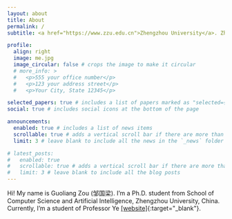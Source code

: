 ```yaml
---
layout: about
title: About
permalink: /
subtitle: <a href="https://www.zzu.edu.cn">Zhengzhou University</a>. Zhengzhou, Henan, China.

profile:
  align: right
  image: me.jpg
  image_circular: false # crops the image to make it circular
  # more_info: >
  #   <p>555 your office number</p>
  #   <p>123 your address street</p>
  #   <p>Your City, State 12345</p>

selected_papers: true # includes a list of papers marked as "selected={true}"
social: true # includes social icons at the bottom of the page

announcements:
  enabled: true # includes a list of news items
  scrollable: true # adds a vertical scroll bar if there are more than 3 news items
  limit: 3 # leave blank to include all the news in the `_news` folder

# latest_posts:
#   enabled: true
#   scrollable: true # adds a vertical scroll bar if there are more than 3 new posts items
#   limit: 3 # leave blank to include all the blog posts
---
```


Hi! My name is Guoliang Zou (邹国梁). I’m a Ph.D. student from School of Computer Science and Artificial Intelligence, Zhengzhou University, China. Currently, I’m a student of Professor Ye [[website]](https://www5.zzu.edu.cn/mlis/){:target="\_blank"}.

